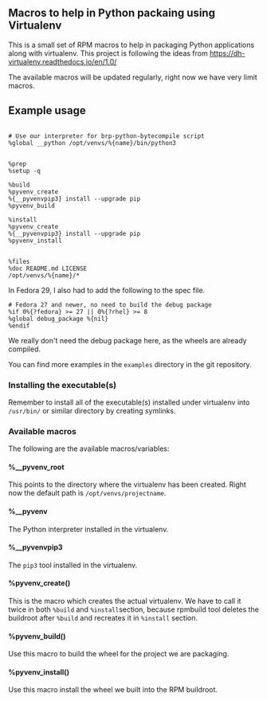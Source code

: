 ## Macros to help in Python packaing using Virtualenv

This is a small set of RPM macros to help in packaging Python applications along
with virtualenv. This project is following the ideas from
https://dh-virtualenv.readthedocs.io/en/1.0/

The available macros will be updated regularly, right now we have very limit
macros.


## Example usage

```

# Use our interpreter for brp-python-bytecompile script
%global __python /opt/venvs/%{name}/bin/python3


%prep
%setup -q

%build
%pyvenv_create
%{__pyvenvpip3} install --upgrade pip
%pyvenv_build

%install
%pyvenv_create
%{__pyvenvpip3} install --upgrade pip
%pyvenv_install


%files
%doc README.md LICENSE
/opt/venvs/%{name}/*
```

In Fedora 29, I also had to add the following to the spec file.

```
# Fedora 27 and newer, no need to build the debug package
%if 0%{?fedora} >= 27 || 0%{?rhel} >= 8
%global debug_package %{nil}
%endif
```

We really don't need the debug package here, as the wheels are already compiled.

You can find more examples in the `examples` directory in the git repository.

### Installing the executable(s)

Remember to install all of the executable(s) installed under virtualenv into
`/usr/bin/` or similar directory by creating symlinks.


### Available macros

The following are the available macros/variables:

#### %__pyvenv_root

This points to the directory where the virtualenv has been created. Right now
the default path is `/opt/venvs/projectname`.

#### %__pyvenv

The Python interpreter installed in the virtualenv.

#### %__pyvenvpip3

The `pip3` tool installed in the virtualenv.


#### %pyvenv_create()

This is the macro which creates the actual virtualenv. We have to call it twice
in both `%build` and `%install`section, because rpmbuild tool deletes the
buildroot after `%build` and recreates it in `%install` section.

#### %pyvenv_build()

Use this macro to build the wheel for the project we are packaging.

#### %pyvenv_install()

Use this macro install the wheel we built into the RPM buildroot.
